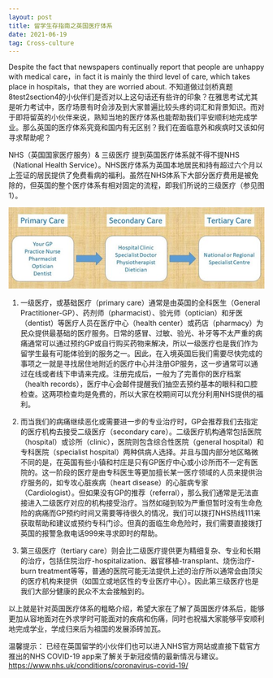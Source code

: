 ```yaml
---
layout: post
title: 留学生存指南之英国医疗体系
date: 2021-06-19
tag: Cross-culture
---
```


Despite the fact that newspapers continually report that people are unhappy with medical care，in fact it is mainly the third level of care, which takes place in hospitals，that they are worried about. 不知道做过剑桥真题8test2section4的小伙伴们是否对以上这句话还有些许的印象？在雅思考试尤其是听力考试中，医疗场景有时会涉及到大家普遍比较头疼的词汇和背景知识。而对于即将留英的小伙伴来说，熟知当地的医疗体系也能帮助我们平安顺利地完成学业。那么英国的医疗体系究竟和国内有无区别？我们在面临意外和疾病时又该如何寻求帮助呢？

NHS（英国国家医疗服务）& 三级医疗 
提到英国医疗体系就不得不提NHS（National Health Service）。NHS医疗体系为英国本地居民和持有超过六个月以上签证的居民提供了免费看病的福利。虽然在NHS体系下大部分医疗费用是被免除的，但英国的整个医疗体系有相对固定的流程，即我们所说的三级医疗（参见图1）。

 ![图1：UK-NHS system (图片源自Care in the NHS)](/images/English-teaching/UK-NHS.jpg)

1.	一级医疗，或基础医疗（primary care）通常是由英国的全科医生（General Practitioner-GP）、药剂师（pharmacist）、验光师（optician）和牙医（dentist）等医疗人员在医疗中心（health center）或药店（pharmacy）为民众提供最基础的医疗服务。日常的感冒、过敏、验光、补牙等不太严重的病痛通常可以通过预约GP或自行购买药物来解决，所以一级医疗也是我们作为留学生最有可能体验到的服务之一。因此，在入境英国后我们需要尽快完成的事项之一就是寻找居住地附近的医疗中心并注册GP服务，这一步通常可以通过在线或者线下申请来完成。注册完成后，一般为了完善你的医疗档案（health records），医疗中心会邮件提醒我们抽空去预约基本的眼科和口腔检查。这两项检查均是免费的，所以大家在校期间可以充分利用NHS提供的福利。

2.	而当我们的病痛继续恶化或需要进一步的专业治疗时，GP会推荐我们去指定的医疗机构去接受二级医疗（secondary care）。二级医疗机构通常包括医院（hospital）或诊所（clinic），医院则包含综合性医院（general hospital）和专科医院（specialist hospital）两种供病人选择。并且与国内部分地区略微不同的是，在英国有些小镇和村庄是只有GP医疗中心或小诊所而不一定有医院的。这一阶段的医疗是由专科医生等更加擅长某一医疗领域的人员来提供治疗服务的，如专攻心脏疾病（heart disease）的心脏病专家（Cardiologist）。但如果没有GP的推荐（referral），那么我们通常是无法直接进入二级医疗对应的机构接受治疗。当然如碰到较为严重但暂时没有生命危险的病痛而GP预约时间又需要等待很久的情况，我们可以拨打NHS热线111来获取帮助和建议或预约专科门诊。但真的面临生命危险时，我们需要直接拨打英国的报警急救电话999来寻求即时的帮助。

3.	第三级医疗（tertiary care）则会比二级医疗提供更为精细复杂、专业和长期的治疗，包括住院治疗-hospitalization、器官移植-transplant、烧伤治疗-burn treatment等等，普通的医院可能无法提供上述的治疗所以通常会由顶尖的医疗机构来提供（如国立或地区性的专业医疗中心）。因此第三级医疗也是我们大部分健康的民众不太会接触到的。

以上就是针对英国医疗体系的粗略介绍，希望大家在了解了英国医疗体系后，能够更加从容地面对在外求学时可能面对的疾病和伤痛，同时也祝福大家能够平安顺利地完成学业，学成归来后为祖国的发展添砖加瓦。

温馨提示：
已经在英国留学的小伙伴们也可以进入NHS官方网站或直接下载官方推出的NHS COVID-19 app来了解关于新冠疫情的最新情况与建议。
https://www.nhs.uk/conditions/coronavirus-covid-19/ 

